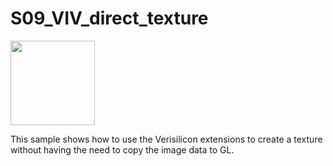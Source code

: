 <!-- #AG_DEMOAPP_HEADER_BEGIN# -->
# S09_VIV_direct_texture
<img src="Example.jpg" height="135px">

<!-- #AG_DEMOAPP_HEADER_END# -->
<!-- #AG_BRIEF_BEGIN# -->
This sample shows how to use the Verisilicon extensions to create a texture without having the need to copy the image data to GL.
<!-- #AG_BRIEF_END# -->

<!-- #AG_DEMOAPP_COMMANDLINE_ARGUMENTS_BEGIN# -->
<!-- #AG_DEMOAPP_COMMANDLINE_ARGUMENTS_END# -->
